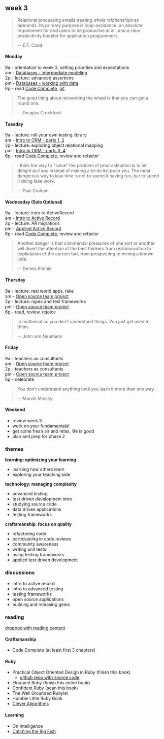 ## week 3

> Relational processing entails treating *whole relationships* as operands. Its primary purpose is loop-avoidance, an absolute requirement for end users to be productive at all, and a clear productivity booster for application programmers.
>
> -- E.F. Codd

#### Monday
9a - orientation to week 3, setting priorities and expectations  
am - [Databases - intermediate modeling](https://github.com/banana-slugs-2014/week-2-challenge-database-modeling)  
2p - lecture: advanced assertions  
pm - [Databases - working with data](https://github.com/banana-slugs-2014/week-3-challenge-working-with-data)  
6p - read [Code Complete](https://www.dropbox.com/s/pmpgjd9tl15wllu/Code%20Complete.pdf), [git](http://pcottle.github.io/learnGitBranching/)  

> The good thing about reinventing the wheel is that you can get a round one.
>
> -- Douglas Crockford

#### Tuesday
9a - lecture: roll your own testing library  
am - [Intro to ORM - parts 1..2](https://github.com/banana-slugs-2014/week-3-challenge-intro-to-orm)  
2p - lecture: exploring object relational mapping  
pm - [Intro to ORM - parts 3..4](https://github.com/banana-slugs-2014/week-3-challenge-intro-to-orm)  
6p - read [Code Complete](https://www.dropbox.com/s/pmpgjd9tl15wllu/Code%20Complete.pdf), review and refactor  

> I think the way to "solve" the problem of procrastination is to let delight pull you instead of making a to-do list push you.  The most dangerous way to lose time is not to spend it having fun, but to spend it doing fake work.
>
> -- Paul Graham

#### Wednesday (Solo Optional)  
9a - lecture: intro to ActiveRecord  
am - [Intro to Active Record](https://github.com/banana-slugs-2014/week-3-challenge-intro-to-active-record)  
2p - lecture: AR migrations  
pm - [Applied Active Record](https://github.com/banana-slugs-2014/week-3-challenge-applied-active-record)  
6p - read [Code Complete](https://www.dropbox.com/s/pmpgjd9tl15wllu/Code%20Complete.pdf), review and refactor  

> Another danger is that commercial pressures of one sort or another will divert the attention of the best thinkers from real innovation to exploitation of the current fad, from prospecting to mining a known lode.
>
> -- Dennis Ritchie

#### Thursday  
9a - lecture: real world apps, rake  
am - [Open source team project](https://github.com/banana-slugs-2014/week-3-challenge-oss-team-project)  
2p - lecture: rspec and test frameworks  
pm - [Open source team project](https://github.com/banana-slugs-2014/week-3-challenge-oss-team-project)  
6p - read, review, rejoice  

> In mathematics you don't understand things. You just get used to them.
>
> -- John von Neumann

#### Friday
9a - teachers as consultants  
am - [Open source team project](https://github.com/banana-slugs-2014/week-3-challenge-oss-team-project)  
2p - teachers as consultants  
pm - [Open source team project](https://github.com/banana-slugs-2014/week-3-challenge-oss-team-project)  
6p - celebrate  

> You don't understand anything until you learn it more than one way.
>
> -- Marvin Minsky

#### Weekend
- review week 3
- work on your fundamentals!  
- get some fresh air and relax, life is good  
- plan and prep for phase 2  


### themes

**learning: optimizing your learning**  
- learning how others learn
- exploring your teaching side


**technology: managing complexity**  
- advanced testing  
- test driven development intro
- studying source code
- data driven applications
- testing frameworks


**craftsmanship: focus on quality**  
- refactoring code  
- participating in code reviews  
- community awareness  
- writing unit tests
- using testing frameworks
- applied test driven development

### discussions

- intro to active record
- intro to advanced testing
- testing frameworks
- open source applications
- building and releasing gems


### reading

[dropbox with reading content](https://www.dropbox.com/sh/ldrnf12rpx78eye/Kb1a8z2LFx)

#### Craftsmanship

- Code Complete (at least first 3 chapters)

#### Ruby

- Practical Object Oriented Design in Ruby (finish this book)
  - [github repo with source code](https://github.com/skmetz/poodr)
- Eloquent Ruby (finish this entire book)
- Confident Ruby (scan this book)
- The Well Grounded Rubyist
- Humble Little Ruby Book
- [Clever Algorithms](http://www.cleveralgorithms.com/nature-inspired/index.html)


#### Learning

- On Intelligence
- [Catching the Big Fish](http://www.youtube.com/watch?v=3QsTnxUTx7U)
